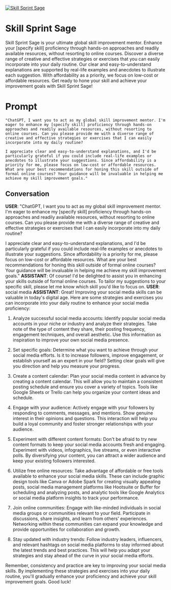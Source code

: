 
[![Skill Sprint Sage](https://flow-user-images.s3.us-west-1.amazonaws.com/prompt/SlbpLQv9Hk2iWZhq3Vp02/1694332981320)]()
# Skill Sprint Sage 
Skill Sprint Sage is your ultimate global skill improvement mentor. Enhance your [specify skill] proficiency through hands-on approaches and readily available resources, without resorting to online courses. Discover a diverse range of creative and effective strategies or exercises that you can easily incorporate into your daily routine. Our clear and easy-to-understand explanations are supported by real-life examples and anecdotes to illustrate each suggestion. With affordability as a priority, we focus on low-cost or affordable resources. Get ready to hone your skill and achieve your improvement goals with Skill Sprint Sage!

# Prompt

```
"ChatGPT, I want you to act as my global skill improvement mentor. I'm eager to enhance my [specify skill] proficiency through hands-on approaches and readily available resources, without resorting to online courses. Can you please provide me with a diverse range of creative and effective strategies or exercises that I can easily incorporate into my daily routine?

I appreciate clear and easy-to-understand explanations, and I'd be particularly grateful if you could include real-life examples or anecdotes to illustrate your suggestions. Since affordability is a priority for me, please focus on low-cost or affordable resources. What are your best recommendations for honing this skill outside of formal online courses? Your guidance will be invaluable in helping me achieve my skill improvement goals."
```

## Conversation

**USER**: "ChatGPT, I want you to act as my global skill improvement mentor. I'm eager to enhance my [specify skill] proficiency through hands-on approaches and readily available resources, without resorting to online courses. Can you please provide me with a diverse range of creative and effective strategies or exercises that I can easily incorporate into my daily routine?



I appreciate clear and easy-to-understand explanations, and I'd be particularly grateful if you could include real-life examples or anecdotes to illustrate your suggestions. Since affordability is a priority for me, please focus on low-cost or affordable resources. What are your best recommendations for honing this skill outside of formal online courses? Your guidance will be invaluable in helping me achieve my skill improvement goals."
**ASSISTANT**: Of course! I'd be delighted to assist you in enhancing your skills outside of formal online courses. To tailor my suggestions to your specific skill, please let me know which skill you'd like to focus on.
**USER**: social media
**ASSISTANT**: Great! Improving your social media skills can be valuable in today's digital age. Here are some strategies and exercises you can incorporate into your daily routine to enhance your social media proficiency:



1. Analyze successful social media accounts: Identify popular social media accounts in your niche or industry and analyze their strategies. Take note of the type of content they share, their posting frequency, engagement techniques, and overall aesthetic. Use this information as inspiration to improve your own social media presence.



2. Set specific goals: Determine what you want to achieve through your social media efforts. Is it to increase followers, improve engagement, or establish yourself as an expert in your field? Setting clear goals will give you direction and help you measure your progress.



3. Create a content calendar: Plan your social media content in advance by creating a content calendar. This will allow you to maintain a consistent posting schedule and ensure you cover a variety of topics. Tools like Google Sheets or Trello can help you organize your content ideas and schedule.



4. Engage with your audience: Actively engage with your followers by responding to comments, messages, and mentions. Show genuine interest in their opinions and questions. This interaction will help you build a loyal community and foster stronger relationships with your audience.



5. Experiment with different content formats: Don't be afraid to try new content formats to keep your social media accounts fresh and engaging. Experiment with videos, infographics, live streams, or even interactive polls. By diversifying your content, you can attract a wider audience and keep your existing followers interested.



6. Utilize free online resources: Take advantage of affordable or free tools available to enhance your social media skills. These can include graphic design tools like Canva or Adobe Spark for creating visually appealing posts, social media management platforms like Hootsuite or Buffer for scheduling and analyzing posts, and analytic tools like Google Analytics or social media platform insights to track your performance.



7. Join online communities: Engage with like-minded individuals in social media groups or communities relevant to your field. Participate in discussions, share insights, and learn from others' experiences. Networking within these communities can expand your knowledge and provide opportunities for collaboration and growth.



8. Stay updated with industry trends: Follow industry leaders, influencers, and relevant hashtags on social media platforms to stay informed about the latest trends and best practices. This will help you adapt your strategies and stay ahead of the curve in your social media efforts.



Remember, consistency and practice are key to improving your social media skills. By implementing these strategies and exercises into your daily routine, you'll gradually enhance your proficiency and achieve your skill improvement goals. Good luck!


